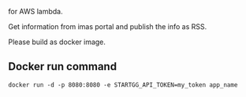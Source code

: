 for AWS lambda.

Get information from imas portal and publish the info as RSS.

Please build as docker image.

## Docker run command
```
docker run -d -p 8080:8080 -e STARTGG_API_TOKEN=my_token app_name
```
